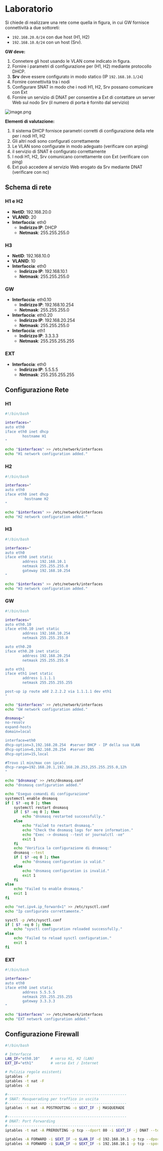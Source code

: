 # Laboratorio

Si chiede di realizzare una rete come quella in figura, in cui GW fornisce connettività a due sottoreti: 
- `192.168.20.0/24` con due host (H1, H2) 
- `192.168.10.0/24` con un host (Srv).

**GW deve:**
 1. Connetere gli host usando le VLAN come indicato in figura.
 2. Fornire i parametri di configurazione per (H1, H2) mediante protocollo DHCP. 
3. **Srv** deve essere configurato in modo statico (IP `192.168.10.1/24`)
 4. Fornire connettività tra i nodi
 5. Configurare SNAT in modo che i nodi H1, H2, Srv possano comunicare con Ext
 6. Fornire un servizio di DNAT per consentire a Ext di contattare un server Web sul nodo Srv (il 
numero di porta è fornito dal servizio)

![image.png](/Marionnet/img/image_8.png)

**Elementi di valutazione:**
 1. Il sistema DHCP fornisce parametri corretti di configurazione della rete per i nodi H1, H2
 2. Gli altri nodi sono configurati correttamente
 3. Le VLAN sono configurate in modo adeguato (verificare con arping)
 4. il servizio di SNAT è configurato correttamente
 5. I nodi H1, H2, Srv comunicano correttamente con Ext (verificare con ping)
 6. Ext può accedere al servizio Web erogato da Srv mediante DNAT (verificare con nc)

  ## Schema di rete

 ### H1 e H2

   - **NetID**: 192.168.20.0
   - **VLANID**: 20
   - **Interfaccia**: eth0
        - **Indirizzo IP**: DHCP
        - **Netmask**: 255.255.255.0

### H3
   - **NetID**: 192.168.10.0
   - **VLANID**: 10
   - **Interfaccia**: eth0
        - **Indirizzo IP**: 192.168.10.1
        - **Netmask**: 255.255.255.0

### GW
- **Interfaccia**: eth0.10
   - **Indirizzo IP**: 192.168.10.254
   - **Netmask**: 255.255.255.0
- **Interfaccia**: eth0.20
   - **Indirizzo IP**: 192.168.20.254
   - **Netmask**: 255.255.255.0
- **Interfaccia**: eth1
   - **Indirizzo IP**: 3.3.3.3
   - **Netmask**: 255.255.255.255

### EXT
- **Interfaccia**: eth0
   - **Indirizzo IP**: 5.5.5.5
   - **Netmask**: 255.255.255.255


## Configurazione Rete

### H1

```bash
#!/bin/bash

interfaces="
auto eth0
iface eth0 inet dhcp
        hostname H1
"

echo "$interfaces" >> /etc/network/interfaces
echo "H1 network configuration added."
```

### H2

```bash
#!/bin/bash

interfaces="
auto eth0
iface eth0 inet dhcp
         hostname H2
"

echo "$interfaces" >> /etc/network/interfaces
echo "H2 network configuration added."
```

### H3

```bash
#!/bin/bash

interfaces="
auto eth0
iface eth0 inet static
        address 192.168.10.1
        netmask 255.255.255.0
        gateway 192.168.10.254
"

echo "$interfaces" >> /etc/network/interfaces
echo "H3 network configuration added."
```

### GW

```bash
#!/bin/bash

interfaces="
auto eth0.10
iface eth0.10 inet static
        address 192.168.10.254
        netmask 255.255.255.0

auto eth0.20
iface eth0.20 inet static
        address 192.168.20.254
        netmask 255.255.255.0

auto eth1
iface eth1 inet static
        address 1.1.1.1
        netmask 255.255.255.255

post-up ip route add 2.2.2.2 via 1.1.1.1 dev eth1
"

echo "$interfaces" >> /etc/network/interfaces
echo "GW network configuration added."

dnsmasq="
no-resolv
expand-hosts
domain=local

interface=eth0
dhcp-option=3,192.168.20.254  #server DHCP - IP della sua VLAN
dhcp-option=6,192.168.20.254  #server DNS
dhcp-option=15,local

#Trovo il min/max con ipcalc
dhcp-range=192.168.20.1,192.168.20.253,255.255.255.0,12h
"

echo "$dnsmasq" >> /etc/dnsmasq.conf
echo "dnsmasq configuration added."

echo "Eseguo comandi di configurazione"
systemctl enable dnsmasq
if [ $? -eq 0 ]; then
    systemctl restart dnsmasq
    if [ $? -eq 0 ]; then
        echo "dnsmasq restarted successfully."
    else
        echo "Failed to restart dnsmasq."
        echo "Check the dnsmasq logs for more information."
        echo "Exec -> dnsmasq --test or journalctl -xe"
        exit 1
    fi
    echo "Verifica la configurazione di dnsmasq:"
    dnsmasq --test
    if [ $? -eq 0 ]; then
        echo "dnsmasq configuration is valid."
    else
        echo "dnsmasq configuration is invalid."
        exit 1
    fi
else
    echo "Failed to enable dnsmasq."
    exit 1
fi

echo "net.ipv4.ip_forward=1" >> /etc/sysctl.conf
echo "Ip configurato correttamente."

sysctl -p /etc/sysctl.conf
if [ $? -eq 0 ]; then
    echo "sysctl configuration reloaded successfully."
else
    echo "Failed to reload sysctl configuration."
    exit 1
fi

```

### EXT

```bash
#!/bin/bash

interfaces="
auto eth0
iface eth0 inet static
        address 5.5.5.5
        netmask 255.255.255.255
        gateway 3.3.3.3
"

echo "$interfaces" >> /etc/network/interfaces
echo "EXT network configuration added."
```

## Configurazione Firewall

```bash
#!/bin/bash

# Interfacce
LAN_IF="eth0.10"     # verso H1, H2 (LAN)
EXT_IF="eth1"        # verso Ext / Internet

# Pulizia regole esistenti
iptables -F
iptables -t nat -F
iptables -X

#-------------------------------------------------------
# SNAT: Masquerading per traffico in uscita
#-------------------------------------------------------
iptables -t nat -A POSTROUTING -o $EXT_IF -j MASQUERADE

#-------------------------------------------------------
# DNAT: Port Forwarding
#-------------------------------------------------------
iptables -t nat -A PREROUTING -p tcp --dport 80 -i $EXT_IF -j DNAT --to-destination 192.168.10.1:80

iptables -A FORWARD -i $EXT_IF -o $LAN_IF -d 192.168.10.1 -p tcp --dport 80 -m state --state NEW,ESTABLISHED -j ACCEPT
iptables -A FORWARD -i $LAN_IF -o $EXT_IF -s 192.168.10.1 -p tcp --sport 80 -m state --state ESTABLISHED -j ACCEPT

```